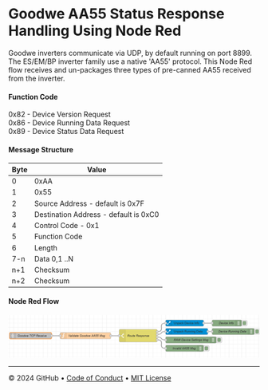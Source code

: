 <h1>Goodwe AA55 Status Response Handling Using Node Red
</h1>
        
Goodwe inverters communicate via UDP, by default running on port 8899. The ES/EM/BP inverter family use a native 'AA55' protocol. This Node Red flow receives and un-packages three types of pre-canned AA55 received from the inverter.  

#### Function Code  
0x82 - Device Version Request  
0x86 - Device Running Data Request  
0x89 - Device Status Data Request  

#### Message Structure 

Byte | Value
------------- | -------------
0 | 0xAA
1 | 0x55
2 | Source Address - default is 0x7F
3 | Destination Address - default is 0xC0
4 | Control Code - 0x1
5 | Function Code
6 | Length
7-n | Data 0,1 ..N
n+1 | Checksum
n+2 | Checksum
  
#### Node Red Flow 
<img src="images/node-red-flow.png"> </img>

<footer>

<!--
  <<< Author notes: Footer >>>
  Add a link to get support, GitHub status page, code of conduct, license link.
-->

---

&copy; 2024 GitHub &bull; [Code of Conduct](https://www.contributor-covenant.org/version/2/1/code_of_conduct/code_of_conduct.md) &bull; [MIT License](https://gh.io/mit)

</footer>

